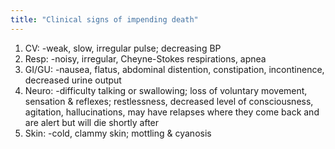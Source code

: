 ```yaml
---
title: "Clinical signs of impending death"
---
```

1) CV: 
-weak, slow, irregular pulse; decreasing BP
2) Resp: 
-noisy, irregular, Cheyne-Stokes respirations, apnea
3) GI/GU: 
-nausea, flatus, abdominal distention, constipation, incontinence, decreased urine output
4) Neuro: 
-difficulty talking or swallowing; loss of voluntary movement, sensation &amp; reflexes; restlessness, decreased level of consciousness, agitation, hallucinations, may have relapses where they come back and are alert but will die shortly after
5) Skin: 
-cold, clammy skin; mottling &amp; cyanosis

